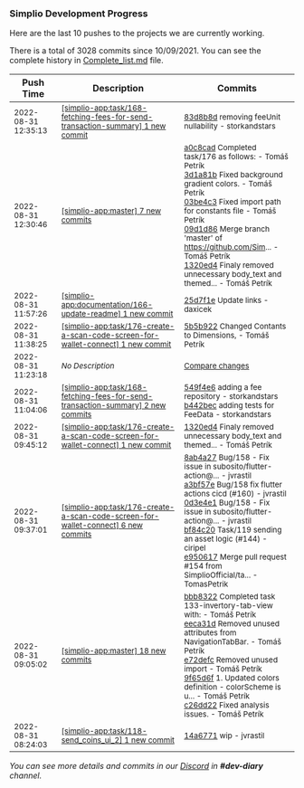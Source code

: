 
### Simplio Development Progress

Here are the last 10 pushes to the projects we are currently working.

There is a total of 3028 commits since 10/09/2021. You can see the complete history in
 [Complete_list.md](Complete_list.md) file.

| Push Time | Description | Commits |
| --- | --- | --- |
| <sub>2022-08-31 12:35:13</sub> | <sub>[[simplio-app:task/168\-fetching\-fees\-for\-send\-transaction\-summary] 1 new commit](https://github.com/SimplioOfficial/simplio-app/commit/83d8b8db264b0131faccd95813d647ab80959fca)</sub> | <sub>[83d8b8d](https://github.com/SimplioOfficial/simplio-app/commit/83d8b8db264b0131faccd95813d647ab80959fca) removing feeUnit nullability - storkandstars</sub> |
| <sub>2022-08-31 12:30:46</sub> | <sub>[[simplio-app:master] 7 new commits](https://github.com/SimplioOfficial/simplio-app/compare/e9506173df70...9e2cc756d68a)</sub> | <sub>[a0c8cad](https://github.com/SimplioOfficial/simplio-app/commit/a0c8cada7ba2cf0863a6600a0cfcfbe18252ab58) Completed task/176 as follows: - Tomáš Petrík<br>[3d1a81b](https://github.com/SimplioOfficial/simplio-app/commit/3d1a81b3067deb6fcf0d71197717ecee89ae19d2) Fixed background gradient colors. - Tomáš Petrík<br>[03be4c3](https://github.com/SimplioOfficial/simplio-app/commit/03be4c39a0e80d506a756ee758ab2e65f8559b44) Fixed import path for constants file - Tomáš Petrík<br>[09d1d86](https://github.com/SimplioOfficial/simplio-app/commit/09d1d86d033eeea0e3b50e0b4b8836c1988941fb) Merge branch 'master' of https://github.com/Sim... - Tomáš Petrík<br>[1320ed4](https://github.com/SimplioOfficial/simplio-app/commit/1320ed449108f36e6997fbd83a38e3467858fff2) Finaly removed unnecessary body_text and themed... - Tomáš Petrík</sub> |
| <sub>2022-08-31 11:57:26</sub> | <sub>[[simplio-app:documentation/166\-update\-readme] 1 new commit](https://github.com/SimplioOfficial/simplio-app/commit/25d7f1e08f421270515af575186e5aae16966fdc)</sub> | <sub>[25d7f1e](https://github.com/SimplioOfficial/simplio-app/commit/25d7f1e08f421270515af575186e5aae16966fdc) Update links - daxicek</sub> |
| <sub>2022-08-31 11:38:25</sub> | <sub>[[simplio-app:task/176\-create\-a\-scan\-code\-screen\-for\-wallet\-connect] 1 new commit](https://github.com/SimplioOfficial/simplio-app/commit/5b5b922a8ecde6beab9c83f9bdb8b5220015cad0)</sub> | <sub>[5b5b922](https://github.com/SimplioOfficial/simplio-app/commit/5b5b922a8ecde6beab9c83f9bdb8b5220015cad0) Changed Contants to Dimensions, - Tomáš Petrík</sub> |
| <sub>2022-08-31 11:23:18</sub> | <sub>_No Description_</sub> | <sub>[Compare changes](https://github.com/SimplioOfficial/simplio-app/compare/14a6771e9f82...ce04ffa52ff9)</sub> |
| <sub>2022-08-31 11:04:06</sub> | <sub>[[simplio-app:task/168\-fetching\-fees\-for\-send\-transaction\-summary] 2 new commits](https://github.com/SimplioOfficial/simplio-app/compare/bf84c2001d10...b442bec87563)</sub> | <sub>[549f4e6](https://github.com/SimplioOfficial/simplio-app/commit/549f4e6275edf383faac6dfcf3051b71262910b5) adding a fee repository - storkandstars<br>[b442bec](https://github.com/SimplioOfficial/simplio-app/commit/b442bec875632ff651d15692d41e777f7025ba9a) adding tests for FeeData - storkandstars</sub> |
| <sub>2022-08-31 09:45:12</sub> | <sub>[[simplio-app:task/176\-create\-a\-scan\-code\-screen\-for\-wallet\-connect] 1 new commit](https://github.com/SimplioOfficial/simplio-app/commit/1320ed449108f36e6997fbd83a38e3467858fff2)</sub> | <sub>[1320ed4](https://github.com/SimplioOfficial/simplio-app/commit/1320ed449108f36e6997fbd83a38e3467858fff2) Finaly removed unnecessary body_text and themed... - Tomáš Petrík</sub> |
| <sub>2022-08-31 09:37:01</sub> | <sub>[[simplio-app:task/176\-create\-a\-scan\-code\-screen\-for\-wallet\-connect] 6 new commits](https://github.com/SimplioOfficial/simplio-app/compare/03be4c39a0e8...09d1d86d033e)</sub> | <sub>[8ab4a27](https://github.com/SimplioOfficial/simplio-app/commit/8ab4a2701b9e46235562b54b60cca3007a1bc4c4) Bug/158 - Fix issue in subosito/flutter-action@... - jvrastil<br>[a3bf57e](https://github.com/SimplioOfficial/simplio-app/commit/a3bf57e59dd4cb1ac21a555dea9098e76ab85e3d) Bug/158 fix flutter actions cicd (#160) - jvrastil<br>[0d3e4e1](https://github.com/SimplioOfficial/simplio-app/commit/0d3e4e12a32c9eeed564ec605fdc858b613b0556) Bug/158 - Fix issue in subosito/flutter-action@... - jvrastil<br>[bf84c20](https://github.com/SimplioOfficial/simplio-app/commit/bf84c2001d100c51f5d6a579f2c6f7cf37b368d9) Task/119 sending an asset logic (#144) - ciripel<br>[e950617](https://github.com/SimplioOfficial/simplio-app/commit/e9506173df702448df5469f486f58480b67245d9) Merge pull request #154 from SimplioOfficial/ta... - TomasPetrik</sub> |
| <sub>2022-08-31 09:05:02</sub> | <sub>[[simplio-app:master] 18 new commits](https://github.com/SimplioOfficial/simplio-app/compare/bf84c2001d10...e9506173df70)</sub> | <sub>[bbb8322](https://github.com/SimplioOfficial/simplio-app/commit/bbb8322c59184a3373d3eab6cc4639398db0839f) Completed task 133-invertory-tab-view with: - Tomáš Petrík<br>[eeca31d](https://github.com/SimplioOfficial/simplio-app/commit/eeca31dead2b2bc689bbb6f0f713290238406b2d) Removed unused attributes from NavigationTabBar. - Tomáš Petrík<br>[e72defc](https://github.com/SimplioOfficial/simplio-app/commit/e72defcea1bca339b845ec5d9a0c390fd9dc3edd) Removed unused import - Tomáš Petrík<br>[9f65d6f](https://github.com/SimplioOfficial/simplio-app/commit/9f65d6fc33cb0ebf3400e71ec5e66f79293ad6ec) 1. Updated colors definition - colorScheme is u... - Tomáš Petrík<br>[c26dd22](https://github.com/SimplioOfficial/simplio-app/commit/c26dd2272c003de600d3fe998e45d7af753ee260) Fixed analysis issues. - Tomáš Petrík</sub> |
| <sub>2022-08-31 08:24:03</sub> | <sub>[[simplio-app:task/118\-send\_coins\_ui\_2] 1 new commit](https://github.com/SimplioOfficial/simplio-app/commit/14a6771e9f822a30bf1998d7c668b2c85a9c5744)</sub> | <sub>[14a6771](https://github.com/SimplioOfficial/simplio-app/commit/14a6771e9f822a30bf1998d7c668b2c85a9c5744) wip - jvrastil</sub> |

_You can see more details and commits in our [Discord](https://discord.gg/aKhjuwZmdP) in **#dev-diary** channel._
